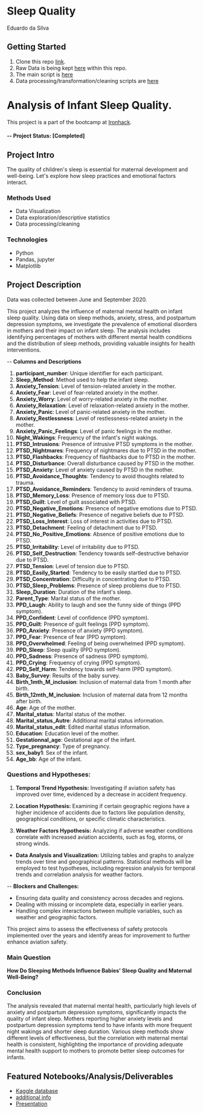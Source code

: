 # Sleep Quality
Eduardo da Silva


## Getting Started

1. Clone this repo  [link](https://github.com/drivedudu/Week_3_project.git).
2. Raw Data is being kept [here](https://www.kaggle.com/datasets/yassereleraky/aviation-accident-ntsb?select=AviationData.csv) within this repo.
3. The main script is [here](https://raw.githubusercontent.com/drivedudu/Week_3_project/main/AviationDA.ipynb)
4. Data processing/transformation/cleaning scripts are [here](https://raw.githubusercontent.com/drivedudu/Week_3_project/main/defs.py)


# Analysis of Infant Sleep Quality.

This project is a part of the bootcamp at [Ironhack](https://ironhack.com/).  

#### -- Project Status: [Completed]

## Project Intro
The quality of children's sleep is essential for maternal development and well-being. 
Let's explore how sleep practices and emotional factors interact.


### Methods Used
* Data Visualization
* Data exploration/descriptive statistics
* Data processing/cleaning


### Technologies
* Python
* Pandas, jupyter
* Matplotlib

## Project Description
Data was collected between June and September 2020.

This project analyzes the influence of maternal mental health on infant sleep quality. Using data on sleep methods, anxiety, stress, and postpartum depression symptoms, we investigate the prevalence of emotional disorders in mothers and their impact on infant sleep. The analysis includes identifying percentages of mothers with different mental health conditions and the distribution of sleep methods, providing valuable insights for health interventions.

-- **Columns and Descriptions**

1. **participant_number**: Unique identifier for each participant.
2. **Sleep_Method**: Method used to help the infant sleep.
3. **Anxiety_Tension**: Level of tension-related anxiety in the mother.
4. **Anxiety_Fear**: Level of fear-related anxiety in the mother.
5. **Anxiety_Worry**: Level of worry-related anxiety in the mother.
6. **Anxiety_Relaxation**: Level of relaxation-related anxiety in the mother.
7. **Anxiety_Panic**: Level of panic-related anxiety in the mother.
8. **Anxiety_Restlessness**: Level of restlessness-related anxiety in the mother.
9. **Anxiety_Panic_Feelings**: Level of panic feelings in the mother.
10. **Night_Wakings**: Frequency of the infant's night wakings.
11. **PTSD_Intrusions**: Presence of intrusive PTSD symptoms in the mother.
12. **PTSD_Nightmares**: Frequency of nightmares due to PTSD in the mother.
13. **PTSD_Flashbacks**: Frequency of flashbacks due to PTSD in the mother.
14. **PTSD_Disturbance**: Overall disturbance caused by PTSD in the mother.
15. **PTSD_Anxiety**: Level of anxiety caused by PTSD in the mother.
16. **PTSD_Avoidance_Thoughts**: Tendency to avoid thoughts related to trauma.
17. **PTSD_Avoidance_Reminders**: Tendency to avoid reminders of trauma.
18. **PTSD_Memory_Loss**: Presence of memory loss due to PTSD.
19. **PTSD_Guilt**: Level of guilt associated with PTSD.
20. **PTSD_Negative_Emotions**: Presence of negative emotions due to PTSD.
21. **PTSD_Negative_Beliefs**: Presence of negative beliefs due to PTSD.
22. **PTSD_Loss_Interest**: Loss of interest in activities due to PTSD.
23. **PTSD_Detachment**: Feeling of detachment due to PTSD.
24. **PTSD_No_Positive_Emotions**: Absence of positive emotions due to PTSD.
25. **PTSD_Irritability**: Level of irritability due to PTSD.
26. **PTSD_Self_Destruction**: Tendency towards self-destructive behavior due to PTSD.
27. **PTSD_Tension**: Level of tension due to PTSD.
28. **PTSD_Easily_Started**: Tendency to be easily startled due to PTSD.
29. **PTSD_Concentration**: Difficulty in concentrating due to PTSD.
30. **PTSD_Sleep_Problems**: Presence of sleep problems due to PTSD.
31. **Sleep_Duration**: Duration of the infant's sleep.
32. **Parent_Type**: Marital status of the mother.
33. **PPD_Laugh**: Ability to laugh and see the funny side of things (PPD symptom).
34. **PPD_Confident**: Level of confidence (PPD symptom).
35. **PPD_Guilt**: Presence of guilt feelings (PPD symptom).
36. **PPD_Anxiety**: Presence of anxiety (PPD symptom).
37. **PPD_Fear**: Presence of fear (PPD symptom).
38. **PPD_Overwhelmed**: Feeling of being overwhelmed (PPD symptom).
39. **PPD_Sleep**: Sleep quality (PPD symptom).
40. **PPD_Sadness**: Presence of sadness (PPD symptom).
41. **PPD_Crying**: Frequency of crying (PPD symptom).
42. **PPD_Self_Harm**: Tendency towards self-harm (PPD symptom).
43. **Baby_Survey**: Results of the baby survey.
44. **Birth_1mth_M_inclusion**: Inclusion of maternal data from 1 month after birth.
45. **Birth_12mth_M_inclusion**: Inclusion of maternal data from 12 months after birth.
46. **Age**: Age of the mother.
47. **Marital_status**: Marital status of the mother.
48. **Marital_status_Autre**: Additional marital status information.
49. **Marital_status_edit**: Edited marital status information.
50. **Education**: Education level of the mother.
51. **Gestationnal_age**: Gestational age of the infant.
52. **Type_pregnancy**: Type of pregnancy.
53. **sex_baby1**: Sex of the infant.
54. **Age_bb**: Age of the infant.


### Questions and Hypotheses:

1.  **Temporal Trend Hypothesis:** Investigating if aviation safety has improved over time, evidenced by a decrease in accident frequency.

2. **Location Hypothesis:** Examining if certain geographic regions have a higher incidence of accidents due to factors like population density, geographical conditions, or specific climatic characteristics.
3. **Weather Factors Hypothesis:** Analyzing if adverse weather conditions correlate with increased aviation accidents, such as fog, storms, or strong winds.

- **Data Analysis and Visualization:**
Utilizing tables and graphs to analyze trends over time and geographical patterns. Statistical methods will be employed to test hypotheses, including regression analysis for temporal trends and correlation analysis for weather factors.

-- **Blockers and Challenges:**

* Ensuring data quality and consistency across decades and regions.
* Dealing with missing or incomplete data, especially in earlier years.
* Handling complex interactions between multiple variables, such as weather and geographic factors.

This project aims to assess the effectiveness of safety protocols implemented over the years and identify areas for improvement to further enhance aviation safety.

### Main Question

**How Do Sleeping Methods Influence Babies' Sleep Quality and Maternal Well-Being?**

### Conclusion

The analysis revealed that maternal mental health, particularly high levels of anxiety and postpartum depression symptoms, significantly impacts the quality of infant sleep. Mothers reporting higher anxiety levels and postpartum depression symptoms tend to have infants with more frequent night wakings and shorter sleep duration. Various sleep methods show different levels of effectiveness, but the correlation with maternal mental health is consistent, highlighting the importance of providing adequate mental health support to mothers to promote better sleep outcomes for infants.

## Featured Notebooks/Analysis/Deliverables

* [Kaggle database](https://www.kaggle.com/datasets/thedevastator/impact-of-maternal-mental-health-on-infant-sleep)
* [additional info ](https://www.mdpi.com/2075-4418/12/7/1625)
* [Presentation]([https://github.com/drivedudu/Sleep_quality/blob/main/powerpoint.pdf](https://github.com/drivedudu/Sleep_quality/blob/main/powerbi-tableau%20files/powerpoint.pdf))





